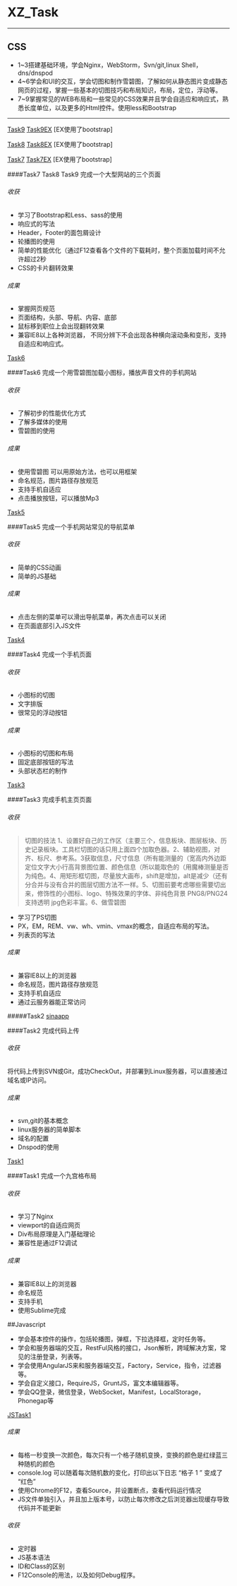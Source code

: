 # XZ_Task
***
## CSS

- 1~3搭建基础环境，学会Nginx，WebStorm，Svn/git,linux Shell，dns/dnspod	
- 4~6学会和UI的交互，学会切图和制作雪碧图，了解如何从静态图片变成静态网页的过程，掌握一些基本的切图技巧和布局知识，布局，定位，浮动等。	
- 7~9掌握常见的WEB布局和一些常见的CSS效果并且学会自适应和响应式，熟悉长度单位，以及更多的Html控件。使用less和Bootstrap
 
***

[Task9](http://jamieyao.github.io/XZ_Task/task9.html)    [Task9EX](http://jamieyao.github.io/XZ_Task/task9EX.html)   [EX使用了bootstrap]

[Task8](http://jamieyao.github.io/XZ_Task/task8.html)    [Task8EX](http://jamieyao.github.io/XZ_Task/task8EX.html)   [EX使用了bootstrap]

[Task7](http://jamieyao.github.io/XZ_Task/task7.html)    [Task7EX](http://jamieyao.github.io/XZ_Task/task7EX.html)   [EX使用了bootstrap]

####Task7 Task8 Task9 完成一个大型网站的三个页面
###### 收获
- 学习了Bootstrap和Less、sass的使用
- 响应式的写法
- Header，Footer的面包屑设计
- 轮播图的使用 
- 简单的性能优化（通过F12查看各个文件的下载耗时，整个页面加载时间不允许超过2秒
- CSS的卡片翻转效果

###### 成果
- 掌握网页规范
- 页面结构，头部、导航、内容、底部
- 鼠标移到职位上会出现翻转效果
- 兼容IE8以上各种浏览器， 不同分辨下不会出现各种横向滚动条和变形，支持自适应和响应式。

[Task6](http://jamieyao.github.io/XZ_Task/task6.html)

####Task6 完成一个用雪碧图加载小图标，播放声音文件的手机网站
###### 收获
- 了解初步的性能优化方式
- 了解多媒体的使用
- 雪碧图的使用   

###### 成果
- 使用雪碧图 可以用原始方法，也可以用框架
- 命名规范，图片路径存放规范
- 支持手机自适应
- 点击播放按钮，可以播放Mp3

[Task5](http://jamieyao.github.io/XZ_Task/task5.html)

####Task5 完成一个手机网站常见的导航菜单
###### 收获
- 简单的CSS动画
- 简单的JS基础

###### 成果
- 点击左侧的菜单可以滑出导航菜单，再次点击可以关闭
- 在页面底部引入JS文件

[Task4](http://jamieyao.github.io/XZ_Task/task4.html)

####Task4 完成一个手机页面
###### 收获
- 小图标的切图
- 文字排版
- 很常见的浮动按钮

###### 成果
- 小图标的切图和布局
- 固定底部按钮的写法
- 头部状态栏的制作     

[Task3](http://jamieyao.github.io/XZ_Task/task3.html)

####Task3 完成手机主页页面
###### 收获
> 切图的技法
1、设置好自己的工作区（主要三个，信息板块、图层板块、历史记录板块。工具栏切图的话只用上面四个加取色器。2、辅助视图，对齐、标尺、参考系。3获取信息，尺寸信息（所有能测量的（宽高内外边距定位文字大小行高背景图位置、颜色信息（所以能取色的（用魔棒测量是否为纯色。4、用矩形框切图，尽量放大画布，shift是增加，alt是减少（还有分合并与没有合并的图层切图方法不一样。5、切图前要考虑哪些需要切出来，修饰性的小图标、logo、特殊效果的字体、非纯色背景 PNG8/PNG24支持透明 jpg色彩丰富。6、做雪碧图

- 学习了PS切图
- PX，EM，REM、vw、wh、vmin、vmax的概念，自适应布局的写法。
- 列表页的写法 

###### 成果
- 兼容IE8以上的浏览器
- 命名规范，图片路径存放规范
- 支持手机自适应
- 通过云服务器能正常访问

#####Task2
[sinaapp](http://yao66.sinaapp.com)

####Task2 完成代码上传
###### 收获
将代码上传到SVN或Git，成功CheckOut，并部署到Linux服务器，可以直接通过域名或IP访问。

###### 成果
 - svn,git的基本概念                        
 - linux服务器的简单脚本            
 - 域名的配置     
 - Dnspod的使用  

[Task1](http://jamieyao.github.io/XZ_Task/task1.html)

####Task1 完成一个九宫格布局
###### 收获
- 学习了Nginx
- viewport的自适应网页
- Div布局原理是入门基础理论
- 兼容性是通过F12调试

###### 成果
- 兼容IE8以上的浏览器
- 命名规范
- 支持手机
- 使用Sublime完成

##Javascript
- 学会基本控件的操作，包括轮播图，弹框，下拉选择框，定时任务等。
- 学会和服务器端的交互，RestFul风格的接口，Json解析，跨域解决方案，常见的注册登录，列表等。
- 学会使用AngularJS来和服务器端交互，Factory，Service，指令，过滤器等。
- 学会自定义接口，RequireJS，GruntJS，富文本编辑器等。
- 学会QQ登录，微信登录，WebSocket，Manifest，LocalStorage，Phonegap等

[JSTask1](http://jamieyao.github.io/XZ_Task/JStask1.html)

###### 成果
- 每格一秒变换一次颜色，每次只有一个格子随机变换，变换的颜色是红绿蓝三种随机的颜色
- console.log 可以随着每次随机数的变化，打印出以下日志 “格子 1 ” 变成了 “红色”
- 使用Chrome的F12，查看Source，并设置断点，查看代码运行情况
- JS文件单独引入，并且加上版本号，以防止每次修改之后浏览器出现缓存导致代码并不能更新

###### 收获
- 定时器
- JS基本语法
- ID和Class的区别
- F12Console的用法，以及如何Debug程序。
